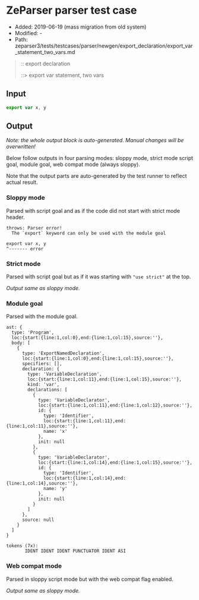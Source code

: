 # ZeParser parser test case

- Added: 2019-06-19 (mass migration from old system)
- Modified: -
- Path: zeparser3/tests/testcases/parser/newgen/export_declaration/export_var_statement_two_vars.md

> :: export declaration
>
> ::> export var statement, two vars

## Input

`````js
export var x, y
`````

## Output

_Note: the whole output block is auto-generated. Manual changes will be overwritten!_

Below follow outputs in four parsing modes: sloppy mode, strict mode script goal, module goal, web compat mode (always sloppy).

Note that the output parts are auto-generated by the test runner to reflect actual result.

### Sloppy mode

Parsed with script goal and as if the code did not start with strict mode header.

`````
throws: Parser error!
  The `export` keyword can only be used with the module goal

export var x, y
^------- error
`````

### Strict mode

Parsed with script goal but as if it was starting with `"use strict"` at the top.

_Output same as sloppy mode._

### Module goal

Parsed with the module goal.

`````
ast: {
  type: 'Program',
  loc:{start:{line:1,col:0},end:{line:1,col:15},source:''},
  body: [
    {
      type: 'ExportNamedDeclaration',
      loc:{start:{line:1,col:0},end:{line:1,col:15},source:''},
      specifiers: [],
      declaration: {
        type: 'VariableDeclaration',
        loc:{start:{line:1,col:11},end:{line:1,col:15},source:''},
        kind: 'var',
        declarations: [
          {
            type: 'VariableDeclarator',
            loc:{start:{line:1,col:11},end:{line:1,col:12},source:''},
            id: {
              type: 'Identifier',
              loc:{start:{line:1,col:11},end:{line:1,col:11},source:''},
              name: 'x'
            },
            init: null
          },
          {
            type: 'VariableDeclarator',
            loc:{start:{line:1,col:14},end:{line:1,col:15},source:''},
            id: {
              type: 'Identifier',
              loc:{start:{line:1,col:14},end:{line:1,col:14},source:''},
              name: 'y'
            },
            init: null
          }
        ]
      },
      source: null
    }
  ]
}

tokens (7x):
       IDENT IDENT IDENT PUNCTUATOR IDENT ASI
`````


### Web compat mode

Parsed in sloppy script mode but with the web compat flag enabled.

_Output same as sloppy mode._
